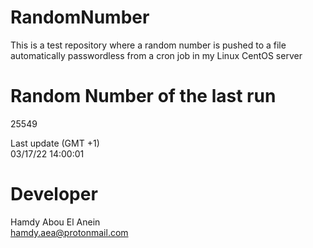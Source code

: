 # RandomNumber    
This is a test repository where a random number is pushed to a file automatically passwordless from a cron job in my Linux CentOS server    
# Random Number of the last run   
25549
      
Last update (GMT +1)    
03/17/22 14:00:01
# Developer    
Hamdy Abou El Anein   
hamdy.aea@protonmail.com
